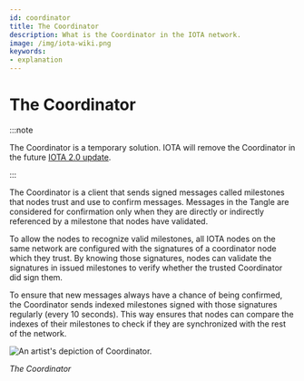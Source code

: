 ```yaml
---
id: coordinator
title: The Coordinator
description: What is the Coordinator in the IOTA network.
image: /img/iota-wiki.png
keywords:
- explanation
---
```


# The Coordinator

:::note

The Coordinator is a temporary solution. IOTA will remove the Coordinator in the future [IOTA 2.0 update](./roadmap-to-decentralization.md).

:::

The Coordinator is a client that sends signed messages called milestones that nodes trust and use to confirm messages. Messages in the Tangle are considered for confirmation only when they are directly or indirectly referenced by a milestone that nodes have validated.

To allow the nodes to recognize valid milestones, all IOTA nodes on the same network are configured with the signatures of a coordinator node which they trust. By knowing those signatures, nodes can validate the signatures in issued milestones to verify whether the trusted Coordinator did sign them.

To ensure that new messages always have a chance of being confirmed, the Coordinator sends indexed milestones signed with those signatures regularly (every 10 seconds). This way ensures that nodes can compare the indexes of their milestones to check if they are synchronized with the rest of the network.

![An artist's depiction of Coordinator.](/img/learn/milestones.gif "Click to see the full-sized image.")

*The Coordinator*